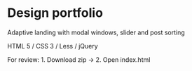 # Design portfolio
Adaptive landing with modal windows, slider and post sorting

HTML 5 /
CSS 3 /
Less /
jQuery

For review: 
    1. Download zip ->
    2. Open index.html
